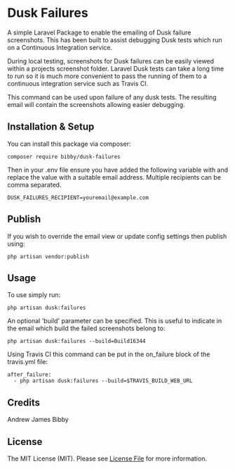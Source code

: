 # Dusk Failures

A simple Laravel Package to enable the emailing of Dusk failure screenshots. This has been built to assist debugging Dusk tests which run on a Continuous Integration service.

During local testing, screenshots for Dusk failures can be easily viewed within a projects screenshot folder. Laravel Dusk tests can take a long time to run so it is much more convenient to pass the running of them to a continuous integration service such as Travis CI. 

This command can be used upon failure of any dusk tests. The resulting email will contain the screenshots allowing easier debugging. 

## Installation & Setup

You can install this package via composer:

````
composer require bibby/dusk-failures
````

Then in your .env file ensure you have added the following variable with and replace the value with a suitable email address. Multiple recipients can be comma separated. 

````
DUSK_FAILURES_RECIPIENT=youremail@example.com
````

## Publish

If you wish to override the email view or update config settings then publish using:

````
php artisan vendor:publish
````

## Usage

To use simply run:

````
php artisan dusk:failures 
````

An optional 'build' parameter can be specified. This is useful to indicate in the email which build the failed screenshots belong to:

```
php artisan dusk:failures --build=Build16344 
```

Using Travis CI this command can be put in the on_failure block of the travis.yml file:

````
after_failure:
  - php artisan dusk:failures --build=$TRAVIS_BUILD_WEB_URL
```` 

## Credits

Andrew James Bibby 

## License

The MIT License (MIT). Please see [License File](LICENSE.md) for more information.

